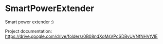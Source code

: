 # SmartPowerExtender
Smart power extender :)

Project documentation: https://drive.google.com/drive/folders/0B08ndXoMsVPcSDBvUVNfNHVtVlE

